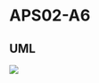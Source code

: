 # APS02-A6

## UML
[![](https://mermaid.ink/img/pako:eNqNV0uP2joU_itR7sY0zAgCrQCNKlWdLrpoe1W6udVIkYk9YCkv2c48Opr_fo-dOMSxzZQFJOd85_2weYnzmtB4F-cFFuKW4SPH5V0VwedT00TX19HnuixxRSzaLZb4gAW1ga2QdfnlKaeNZHXV8QxSAX4yQl3qNyaEF37L2QPlIbolNjG9i64iITmrjhHlPCupEPhIA9BkSkKlOM6C4McTlmg2BK5MDc6Rg0UvcXPTuTE3WfwY5d2DGCET9WPpTKKHmhGIAfOpMc1gFZMMF-wPzYw-H4w-0byVAwblJZlHmB_FzM6qFqC5rPlNl9x3HyOiH0QQqIoJMO7U1FHWV2rQmZUdIaz7LBGG9o5GRyqzTi9iZHYZV_Ms55hCRi5JGOtapHfAh0yGZ-Th6QLASLFjNSjp42dQhZ6UefVqWU7zmpNMJRj9YtDDEpdN1xLz6EygFWgbKSYM6FVOQ2ob6EeTsaESZ8-CkRAyhGF8l88NHUcyN95pn6DpmrqiFbxz-oghFFzWbSXNaHU9uYv-gW6WUdWWWX2fqeZ0-NqBB2h3gqF0gDyAqx24LcGAQKOeHuQS84hGul1Q03IaPTAuW1xYU4PIwRqWXia6ubqKPhHSd4m1HS2ILv1bqJ-6yGqWgpD9qX7s1Yi9xLIV9kaeuqJb-Ot-__XH9-zXf_9-2UfjegWFEpeIbDVK3CwZT3BahYduhsMJVQk4RIMORq2kgszBFihUeZjMTSbhPYS4h6UqTh6I2SBkdB4ZnmpdM3FjTqJ_0XgeOnFnQA1eadK7rGejAL9kFTSnmLLPcSjQOdrLOHDMi_Is1x7Rp93EzoiXbA28gwhXxQtyCjOgEvOIpsunc2Dm4E0WGUEu860cBqHTNI6A552LujhgdRm4VnBJJHtk8pQRKjErBGJCHeRNAeeXJ7JDXRcQXl60hIru1FBfLtBaeJ3USDGyTwZbXO8jFbp1-Rozb_vuDQI-q46wuCN9pn0g8yqtKkcZq0zLe-DJ-NVpAiU_aYWx-Ym17lzxwRLr_W_MTNIwsWRGXMcGSR9uWVOpZEr6K9u6gNMBNVQz26MLzcBxh6PjRTf-W_dQVz_bIoUWqQMabl_lRV26cQncLwL88WKG7gYmJRegfYtloqFmYXlxspa40NOlZqYNYBObgMzqt4cqIOTbug7Ue0cNgc2Qq3QFQXrrtKRRVyxIG1yqRuvDQU9PK5Ni9JaAnmmd5beh01yjWTyPS8pLzAj8Y31R8nexPFE4GOIdPBJ6j9tC3sV31StAcSvr_XOVxzvJWzqP20ZdIPv_uPHuHhcCqA2u4t1L_BTvlqv19WazXK636Xa53abpPH6Od1cpkNPNZrNdf3i_WqWL1es8_lPXoCG9Xi8Wy_fpYp2mq8VyuVlrdb81U6t__R_TAiz2?type=png)](https://mermaid.live/edit#pako:eNqNV0uP2joU_itR7sY0zAgCrQCNKlWdLrpoe1W6udVIkYk9YCkv2c48Opr_fo-dOMSxzZQFJOd85_2weYnzmtB4F-cFFuKW4SPH5V0VwedT00TX19HnuixxRSzaLZb4gAW1ga2QdfnlKaeNZHXV8QxSAX4yQl3qNyaEF37L2QPlIbolNjG9i64iITmrjhHlPCupEPhIA9BkSkKlOM6C4McTlmg2BK5MDc6Rg0UvcXPTuTE3WfwY5d2DGCET9WPpTKKHmhGIAfOpMc1gFZMMF-wPzYw-H4w-0byVAwblJZlHmB_FzM6qFqC5rPlNl9x3HyOiH0QQqIoJMO7U1FHWV2rQmZUdIaz7LBGG9o5GRyqzTi9iZHYZV_Ms55hCRi5JGOtapHfAh0yGZ-Th6QLASLFjNSjp42dQhZ6UefVqWU7zmpNMJRj9YtDDEpdN1xLz6EygFWgbKSYM6FVOQ2ob6EeTsaESZ8-CkRAyhGF8l88NHUcyN95pn6DpmrqiFbxz-oghFFzWbSXNaHU9uYv-gW6WUdWWWX2fqeZ0-NqBB2h3gqF0gDyAqx24LcGAQKOeHuQS84hGul1Q03IaPTAuW1xYU4PIwRqWXia6ubqKPhHSd4m1HS2ILv1bqJ-6yGqWgpD9qX7s1Yi9xLIV9kaeuqJb-Ot-__XH9-zXf_9-2UfjegWFEpeIbDVK3CwZT3BahYduhsMJVQk4RIMORq2kgszBFihUeZjMTSbhPYS4h6UqTh6I2SBkdB4ZnmpdM3FjTqJ_0XgeOnFnQA1eadK7rGejAL9kFTSnmLLPcSjQOdrLOHDMi_Is1x7Rp93EzoiXbA28gwhXxQtyCjOgEvOIpsunc2Dm4E0WGUEu860cBqHTNI6A552LujhgdRm4VnBJJHtk8pQRKjErBGJCHeRNAeeXJ7JDXRcQXl60hIru1FBfLtBaeJ3USDGyTwZbXO8jFbp1-Rozb_vuDQI-q46wuCN9pn0g8yqtKkcZq0zLe-DJ-NVpAiU_aYWx-Ym17lzxwRLr_W_MTNIwsWRGXMcGSR9uWVOpZEr6K9u6gNMBNVQz26MLzcBxh6PjRTf-W_dQVz_bIoUWqQMabl_lRV26cQncLwL88WKG7gYmJRegfYtloqFmYXlxspa40NOlZqYNYBObgMzqt4cqIOTbug7Ue0cNgc2Qq3QFQXrrtKRRVyxIG1yqRuvDQU9PK5Ni9JaAnmmd5beh01yjWTyPS8pLzAj8Y31R8nexPFE4GOIdPBJ6j9tC3sV31StAcSvr_XOVxzvJWzqP20ZdIPv_uPHuHhcCqA2u4t1L_BTvlqv19WazXK636Xa53abpPH6Od1cpkNPNZrNdf3i_WqWL1es8_lPXoCG9Xi8Wy_fpYp2mq8VyuVlrdb81U6t__R_TAiz2)